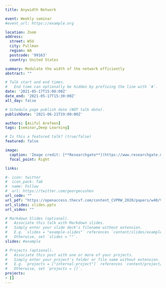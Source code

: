 ```yaml
---
title: Anywidth Network

event: Weekly seminar
#event_url: https://example.org

location: Zoom
address:
  street: WSU
  city: Pullman
  region: WA
  postcode: '99163'
  country: United States

summary: Modulate the width of the network efficiently
abstract: ""

# Talk start and end times.
#   End time can optionally be hidden by prefixing the line with `#`.
date: '2021-05-17T15:00:00Z'
date_end: '2021-05-17T15:30:00Z'
all_day: false

# Schedule page publish date (NOT talk date).
publishDate: '2021-06-21T19:00:00Z'

authors: [Asiful Arefeen]
tags: [seminar,Deep Learning]

# Is this a featured talk? (true/false)
featured: false

image:
  caption: 'Image credit: [**Researchgate**](https://www.researchgate.net/publication/346701628_Any-Width_Networks)'
  focal_point: Right

links:

#- icon: twitter
#  icon_pack: fab
#  name: Follow
#  url: https://twitter.com/georgecushen
url_code: ""
url_pdf: "https://openaccess.thecvf.com/content_CVPRW_2020/papers/w40/Vu_Any-Width_Networks_CVPRW_2020_paper.pdf"
url_slides: slides.pptx
url_video: ""

# Markdown Slides (optional).
#   Associate this talk with Markdown slides.
#   Simply enter your slide deck's filename without extension.
#   E.g. `slides = "example-slides"` references `content/slides/example-slides.md`.
#   Otherwise, set `slides = ""`.
slides: #example

# Projects (optional).
#   Associate this post with one or more of your projects.
#   Simply enter your project's folder or file name without extension.
#   E.g. `projects = ["internal-project"]` references `content/project/deep-learning/index.md`.
#   Otherwise, set `projects = []`.
projects:
- []
---
```



